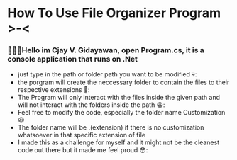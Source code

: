# How To Use File Organizer Program >-<
### 👋👋👋Hello im Cjay V. Gidayawan, open Program.cs, it is a console application that runs on .Net
* just type in the path or folder path you want to be modified 💀:
* the porgram will create the neccessary folder to contain the files to their respective extensions 🤗:
* The Program will only interact with the files inside the given path and will not interact with the folders inside the path 😀:
* Feel free to modify the code, especially the folder name Customization 😃
* The folder name will be .(extension) if there is no customization whatsoever in that specific extension of file
* I made this as a challenge for myself and it might not be the cleanest code out there but it made me feel proud 😳:
